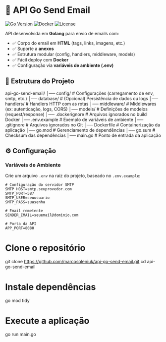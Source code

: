 # 📧 API Go Send Email

[![Go Version](https://img.shields.io/badge/Go-1.22+-blue)](https://go.dev/)
[![Docker](https://img.shields.io/badge/Docker-ready-blue)](https://www.docker.com/)
[![License](https://img.shields.io/badge/license-MIT-green)](LICENSE)

API desenvolvida em **Golang** para envio de emails com:

- ✅ Corpo do email em **HTML** (tags, links, imagens, etc.)  
- ✅ Suporte a **anexos**  
- ✅ Estrutura modular (config, handlers, middleware, models)  
- ✅ Fácil deploy com **Docker**  
- ✅ Configuração via **variáveis de ambiente (.env)**  

## 📂 Estrutura do Projeto
api-go-send-email/
│── config/ # Configurações (carregamento de env, smtp, etc.)
│── database/ # (Opcional) Persistência de dados ou logs
│── handlers/ # Handlers HTTP com as rotas
│── middleware/ # Middlewares (ex: autenticação, logs, CORS)
│── models/ # Definições de modelos (request/response)
│── .dockerignore # Arquivos ignorados no build Docker
│── .env.example # Exemplo de variáveis de ambiente
│── .gitignore # Arquivos ignorados no Git
│── Dockerfile # Containerização da aplicação
│── go.mod # Gerenciamento de dependências
│── go.sum # Checksum das dependências
│── main.go # Ponto de entrada da aplicação

## ⚙️ Configuração

### Variáveis de Ambiente

Crie um arquivo `.env` na raiz do projeto, baseado no `.env.example`:

```env
# Configuração do servidor SMTP
SMTP_HOST=smtp.seuprovedor.com
SMTP_PORT=587
SMTP_USER=seuusuario
SMTP_PASS=suasenha

# Email remetente
SENDER_EMAIL=seuemail@dominio.com

# Porta da API
APP_PORT=8080
```

# Clone o repositório
git clone https://github.com/marcosoleniuk/api-go-send-email.git
cd api-go-send-email

# Instale dependências
go mod tidy

# Execute a aplicação
go run main.go
